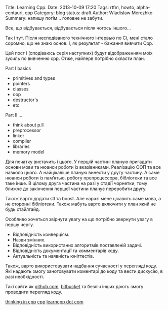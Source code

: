 Title: Learning Cpp. 
Date: 2013-10-09 17:20
Tags: rtfm, howto, alpha-centauri, cpp
Category: blog
status: draft
Author: Wladislaw Merezhko
Summary: напишу потім... головне не забути.

Все, що відбувається, відбувається після чогось іншого...

Так і тут. Після несподіваного технічного інтервью по Сі, мені стало соромно, що не знаю основ. І, як результат - бажання вивчити Срр.

Цей пост і (сподіваюсь серія наступних) будут відображенням моїх зусиль по вивченню срр. Отже, найперв потрібно скласти план.

Part l basics

* primitives and types
* pointers
* classes 
* oop
* destructor's
* etc

Part ll ...

* think about p.ll
* preprocessor
* linker
* compiler
* libraries
* memory model

Для початку вистачить і цього. У першій частині планую пригадати основи мови та нюанси роботи із вказівниками. Реалізацію ООП та все навколо цього. А найцікавіше планую винести у другу частину. А саме нюанси роботи із пам’ятью, роботу препроцессора, бібліотеки та все таке інше. В цілому друга частина на разі у стадії чорнетки, тому ближче до закінчення першої частини планує переробити другу.

Також варто додати stl та boost. Але наразі мене цікавить саме мова, а не сторонні бібліотеки. Також мабуть варто включити у план який не будь стайлгайд.

Особливо хочеться звірнути увагу на що потрібно звернути увагу в першу чергу.

 * Відповідність конверціям.
 * Назви змінних.
 * Відповідність використаних алгоритмів поставленій задачі.
 * Відповідність документації та комментарів коду.
 * Актуальність та наявність юніттестів.

Також, варто використовувати надбання сучасності у перегляді коду. Які надають змогу занотовувати коментарі до коду та вести дискусію, в  разі необхідності.

Такі сайти як [github.com](http://github.com), [bitbucket](http://bitbucket.org) та безліч інших дають змогу проводити перегляд коду.

[thinking in cpp](...)
[cpp](http://www.parashift.com/c++-faq-lite/)
[learncpp dot com](http://www.learncpp.com/)
